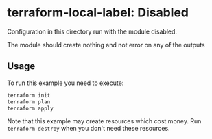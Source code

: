 # terraform-local-label: Disabled

Configuration in this directory run with the module disabled.

The module should create nothing and not error on any of the outputs

## Usage

To run this example you need to execute:

```bash
terraform init
terraform plan
terraform apply
```

Note that this example may create resources which cost money.
Run `terraform destroy` when you don't need these resources.

<!-- BEGINNING OF PRE-COMMIT-TERRAFORM DOCS HOOK -->

<!-- END OF PRE-COMMIT-TERRAFORM DOCS HOOK -->
